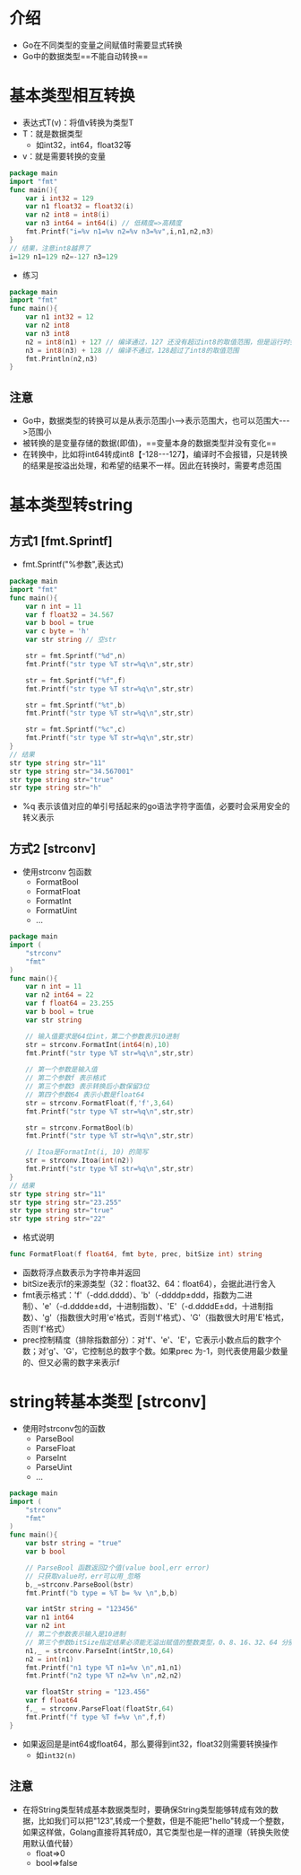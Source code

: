 # 介绍

- Go在不同类型的变量之间赋值时需要显式转换
- Go中的数据类型==不能自动转换==



# 基本类型相互转换

- 表达式T(v)：将值v转换为类型T
- T：就是数据类型
  - 如int32，int64，float32等
- v：就是需要转换的变量

```go
package main
import "fmt"
func main(){
	var i int32 = 129
	var n1 float32 = float32(i)
	var n2 int8 = int8(i)
	var n3 int64 = int64(i) // 低精度=>高精度
	fmt.Printf("i=%v n1=%v n2=%v n3=%v",i,n1,n2,n3)
}
// 结果，注意int8越界了
i=129 n1=129 n2=-127 n3=129
```

- 练习

```go
package main
import "fmt"
func main(){
	var n1 int32 = 12
	var n2 int8
	var n3 int8
	n2 = int8(n1) + 127 // 编译通过，127 还没有超过int8的取值范围，但是运行时会数据溢出
	n3 = int8(n3) + 128 // 编译不通过，128超过了int8的取值范围
	fmt.Println(n2,n3)
}
```





## 注意

- Go中，数据类型的转换可以是从表示范围小-->表示范围大，也可以范围大--->范围小
- 被转换的是变量存储的数据(即值)，==变量本身的数据类型并没有变化==
- 在转换中，比如将int64转成int8【-128---127】，编译时不会报错，只是转换的结果是按溢出处理，和希望的结果不一样。因此在转换时，需要考虑范围



# 基本类型转string



## 方式1 [fmt.Sprintf]

- fmt.Sprintf("%参数",表达式)

```go
package main
import "fmt"
func main(){
	var n int = 11
	var f float32 = 34.567
	var b bool = true
	var c byte = 'h'
	var str string // 空str

	str = fmt.Sprintf("%d",n)
	fmt.Printf("str type %T str=%q\n",str,str)

	str = fmt.Sprintf("%f",f)
	fmt.Printf("str type %T str=%q\n",str,str)

	str = fmt.Sprintf("%t",b)
	fmt.Printf("str type %T str=%q\n",str,str)

	str = fmt.Sprintf("%c",c)
	fmt.Printf("str type %T str=%q\n",str,str)
}
// 结果
str type string str="11"
str type string str="34.567001"
str type string str="true"
str type string str="h"
```

- %q 表示该值对应的单引号括起来的go语法字符字面值，必要时会采用安全的转义表示



## 方式2 [strconv]

- 使用strconv 包函数
  - FormatBool
  - FormatFloat
  - FormatInt
  - FormatUint
  - ...

```go
package main
import (
	"strconv"
	"fmt"
)
func main(){
	var n int = 11
	var n2 int64 = 22
	var f float64 = 23.255
	var b bool = true
	var str string 

	// 输入值要求是64位int，第二个参数表示10进制
	str = strconv.FormatInt(int64(n),10)
	fmt.Printf("str type %T str=%q\n",str,str)
	
	// 第一个参数是输入值
	// 第二个参数f 表示格式
	// 第三个参数3 表示转换后小数保留3位
	// 第四个参数64 表示小数是float64
	str = strconv.FormatFloat(f,'f',3,64)
	fmt.Printf("str type %T str=%q\n",str,str)

	str = strconv.FormatBool(b)
	fmt.Printf("str type %T str=%q\n",str,str)

	// Itoa是FormatInt(i, 10) 的简写
	str = strconv.Itoa(int(n2))
	fmt.Printf("str type %T str=%q\n",str,str)
}
// 结果
str type string str="11"
str type string str="23.255"
str type string str="true"
str type string str="22"
```

- 格式说明

```go
func FormatFloat(f float64, fmt byte, prec, bitSize int) string
```

- 函数将浮点数表示为字符串并返回
- bitSize表示f的来源类型（32：float32、64：float64），会据此进行舍入
- fmt表示格式：'f'（-ddd.dddd）、'b'（-ddddp±ddd，指数为二进制）、'e'（-d.dddde±dd，十进制指数）、'E'（-d.ddddE±dd，十进制指数）、'g'（指数很大时用'e'格式，否则'f'格式）、'G'（指数很大时用'E'格式，否则'f'格式）
- prec控制精度（排除指数部分）：对'f'、'e'、'E'，它表示小数点后的数字个数；对'g'、'G'，它控制总的数字个数。如果prec 为-1，则代表使用最少数量的、但又必需的数字来表示f



# string转基本类型 [strconv]

- 使用时strconv包的函数
  - ParseBool
  - ParseFloat
  - ParseInt
  - ParseUint
  - ...

```go
package main
import (
	"strconv"
	"fmt"
)
func main(){
	var bstr string = "true"
	var b bool

	// ParseBool 函数返回2个值(value bool,err error)
	// 只获取value时，err可以用_忽略
	b,_=strconv.ParseBool(bstr)
	fmt.Printf("b type = %T b= %v \n",b,b)

	var intStr string = "123456"
	var n1 int64
	var n2 int
	// 第二个参数表示输入是10进制
	// 第三个参数bitSize指定结果必须能无溢出赋值的整数类型，0、8、16、32、64 分别代表 int、int8、int16、int32、int64
	n1,_ = strconv.ParseInt(intStr,10,64)
	n2 = int(n1)
	fmt.Printf("n1 type %T n1=%v \n",n1,n1)
	fmt.Printf("n2 type %T n2=%v \n",n2,n2)

	var floatStr string = "123.456"
	var f float64
	f,_ = strconv.ParseFloat(floatStr,64)
	fmt.Printf("f type %T f=%v \n",f,f)
}
```

- 如果返回是是int64或float64，那么要得到int32，float32则需要转换操作
  - 如`int32(n)`



## 注意

- 在将String类型转成基本数据类型时，要确保String类型能够转成有效的数据，比如我们可以把"123",转成一个整数，但是不能把"hello"转成一个整数，如果这样做，Golang直接将其转成0，其它类型也是一样的道理（转换失败使用默认值代替）
  - float=>0
  - bool=>false

